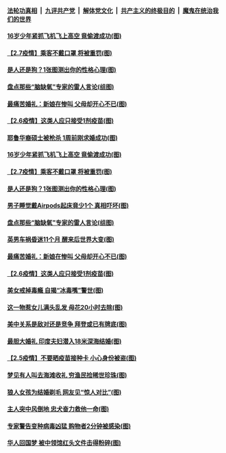 

####  [法轮功真相](../../../../basic/blob/master/README.md?t=02080931) &nbsp;|&nbsp; [九评共产党](../../../../9ping.md/blob/master/README.md?t=02080931) &nbsp;|&nbsp; [解体党文化](../../../../jtdwh.md/blob/master/README.md?t=02080931)  &nbsp;|&nbsp; [共产主义的终极目的](../../../../gczydzjmd.md/blob/master/README.md?t=02080931) &nbsp;|&nbsp; [魔鬼在统治我们的世界](../../../../mgztzwmdsj.md/blob/master/README.md?t=02080931) 

#### [16岁少年紧抓飞机飞上高空 竟偷渡成功(图)](../pages/p3/961783.md?t=02080931) 

#### [【2.7疫情】乘客不戴口罩 将被重罚(图)](../pages/p3/961768.md?t=02080931) 

#### [是人还是狗？1张图测出你的性格心理(图)](../pages/p3/961767.md?t=02080931) 

#### [盘点那些“脑缺氧”专家的雷人言论(组图)](../pages/p3/961704.md?t=02080931) 

#### [最痛苦婚礼：新娘在惨叫 父母却开心不已(图)](../pages/p3/961096.md?t=02080931) 

#### [【2.6疫情】这类人应只接受1剂疫苗(图)](../pages/p3/961705.md?t=02080931) 

#### [耶鲁华裔硕士被枪杀 1周前刚求婚成功(图)](../pages/p3/961785.md?t=02080931) 

#### [16岁少年紧抓飞机飞上高空 竟偷渡成功(图)](../pages/p3/961783.md?t=02080931) 


#### [【2.7疫情】乘客不戴口罩 将被重罚(图)](../pages/p3/961768.md?t=02080931) 

#### [是人还是狗？1张图测出你的性格心理(图)](../pages/p3/961767.md?t=02080931) 

#### [男子睡觉戴Airpods起床竟少1个 真相吓坏(图)](../pages/p3/961765.md?t=02080931) 

#### [盘点那些“脑缺氧”专家的雷人言论(组图)](../pages/p3/961704.md?t=02080931) 

#### [英男车祸昏迷11个月 醒来后世界大变(图)](../pages/p3/961730.md?t=02080931) 

#### [最痛苦婚礼：新娘在惨叫 父母却开心不已(图)](../pages/p3/961096.md?t=02080931) 

#### [【2.6疫情】这类人应只接受1剂疫苗(图)](../pages/p3/961705.md?t=02080931) 

#### [美女戒掉毒瘾 自揭“冰毒嘴”警世(图)](../pages/p3/961702.md?t=02080931) 

#### [这一物惹女儿满头乱发 母花20小时去除(图)](../pages/p3/961684.md?t=02080931) 

#### [美中关系是敌对还是竞争 拜登或已有牌底(图)](../pages/p3/961626.md?t=02080931) 

#### [最胆大婚礼 印度夫妇潜入18米深海结婚(图)](../pages/p3/961599.md?t=02080931) 

#### [【2.5疫情】不要晒疫苗接种卡 小心身份被盗(图)](../pages/p3/961584.md?t=02080931) 

#### [梦见有人叫去海滩收礼 穷渔民捡稀世珍珠(图)](../pages/p3/961585.md?t=02080931) 

#### [狼人女孩为结婚剃毛 网友见“惊人对比”(图)](../pages/p3/961565.md?t=02080931) 

#### [主人突中风倒地 忠犬奋力救他一命(图)](../pages/p3/961583.md?t=02080931) 

#### [专家警告变种病毒凶猛 购物者2分钟被感染(图)](../pages/p3/961576.md?t=02080931) 

#### [华人回国梦 被中领馆红头文件击得粉碎(图)](../pages/p3/961275.md?t=02080931) 

